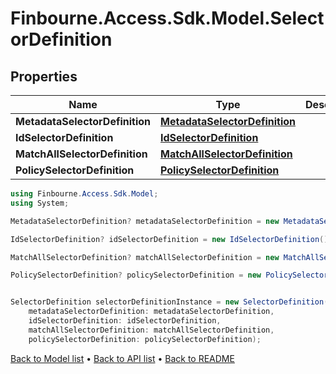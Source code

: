 # Finbourne.Access.Sdk.Model.SelectorDefinition

## Properties

Name | Type | Description | Notes
------------ | ------------- | ------------- | -------------
**MetadataSelectorDefinition** | [**MetadataSelectorDefinition**](MetadataSelectorDefinition.md) |  | [optional] 
**IdSelectorDefinition** | [**IdSelectorDefinition**](IdSelectorDefinition.md) |  | [optional] 
**MatchAllSelectorDefinition** | [**MatchAllSelectorDefinition**](MatchAllSelectorDefinition.md) |  | [optional] 
**PolicySelectorDefinition** | [**PolicySelectorDefinition**](PolicySelectorDefinition.md) |  | [optional] 

```csharp
using Finbourne.Access.Sdk.Model;
using System;

MetadataSelectorDefinition? metadataSelectorDefinition = new MetadataSelectorDefinition();

IdSelectorDefinition? idSelectorDefinition = new IdSelectorDefinition();

MatchAllSelectorDefinition? matchAllSelectorDefinition = new MatchAllSelectorDefinition();

PolicySelectorDefinition? policySelectorDefinition = new PolicySelectorDefinition();


SelectorDefinition selectorDefinitionInstance = new SelectorDefinition(
    metadataSelectorDefinition: metadataSelectorDefinition,
    idSelectorDefinition: idSelectorDefinition,
    matchAllSelectorDefinition: matchAllSelectorDefinition,
    policySelectorDefinition: policySelectorDefinition);
```

[Back to Model list](../README.md#documentation-for-models) &#8226; [Back to API list](../README.md#documentation-for-api-endpoints) &#8226; [Back to README](../README.md)

